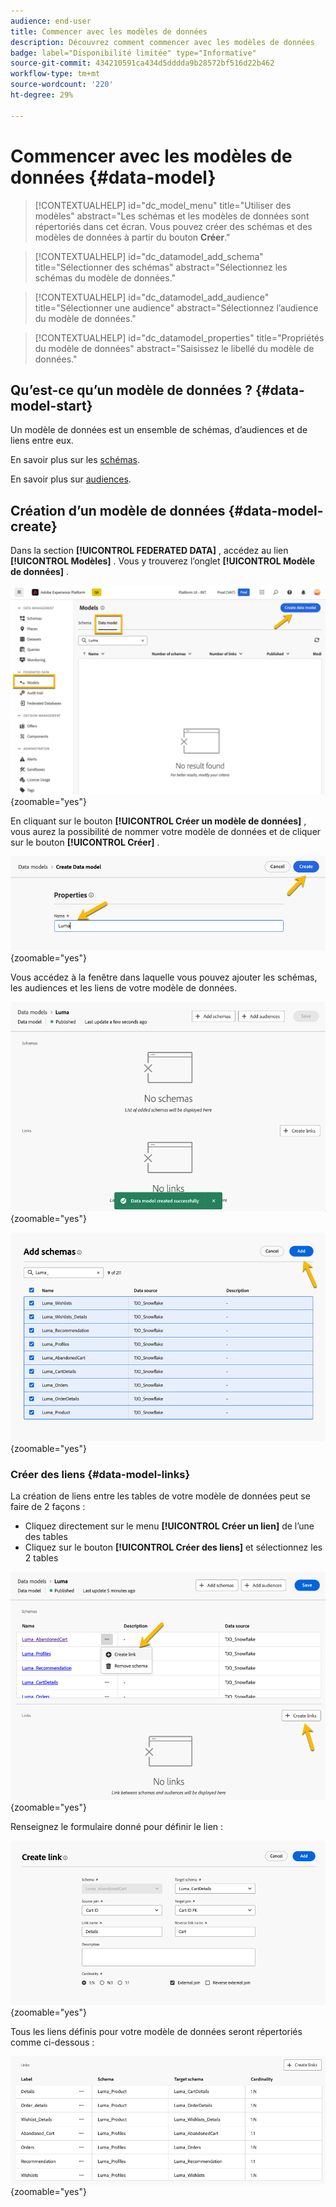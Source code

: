 ```yaml
---
audience: end-user
title: Commencer avec les modèles de données
description: Découvrez comment commencer avec les modèles de données
badge: label="Disponibilité limitée" type="Informative"
source-git-commit: 434210591ca434d5dddda9b28572bf516d22b462
workflow-type: tm+mt
source-wordcount: '220'
ht-degree: 29%

---
```


# Commencer avec les modèles de données {#data-model}


>[!CONTEXTUALHELP]
>id="dc_model_menu"
>title="Utiliser des modèles"
>abstract="Les schémas et les modèles de données sont répertoriés dans cet écran. Vous pouvez créer des schémas et des modèles de données à partir du bouton **Créer**."

>[!CONTEXTUALHELP]
>id="dc_datamodel_add_schema"
>title="Sélectionner des schémas"
>abstract="Sélectionnez les schémas du modèle de données."


>[!CONTEXTUALHELP]
>id="dc_datamodel_add_audience"
>title="Sélectionner une audience"
>abstract="Sélectionnez l’audience du modèle de données."

>[!CONTEXTUALHELP]
>id="dc_datamodel_properties"
>title="Propriétés du modèle de données"
>abstract="Saisissez le libellé du modèle de données."


## Qu’est-ce qu’un modèle de données ? {#data-model-start}

Un modèle de données est un ensemble de schémas, d’audiences et de liens entre eux.

En savoir plus sur les [schémas](../customer/schemas.md#schema-start).

En savoir plus sur [audiences](../customer/audiences.md).

## Création d’un modèle de données {#data-model-create}

Dans la section **[!UICONTROL FEDERATED DATA]** , accédez au lien **[!UICONTROL Modèles]** . Vous y trouverez l’onglet **[!UICONTROL Modèle de données]** .

![](assets/datamodel_create.png){zoomable="yes"}

En cliquant sur le bouton **[!UICONTROL Créer un modèle de données]** , vous aurez la possibilité de nommer votre modèle de données et de cliquer sur le bouton **[!UICONTROL Créer]** .

![](assets/datamodel_name.png){zoomable="yes"}

Vous accédez à la fenêtre dans laquelle vous pouvez ajouter les schémas, les audiences et les liens de votre modèle de données.

![](assets/datamodel_created.png){zoomable="yes"}

![](assets/datamodel_schemas.png){zoomable="yes"}

### Créer des liens {#data-model-links}

La création de liens entre les tables de votre modèle de données peut se faire de 2 façons :
- Cliquez directement sur le menu **[!UICONTROL Créer un lien]** de l’une des tables
- Cliquez sur le bouton **[!UICONTROL Créer des liens]** et sélectionnez les 2 tables

![](assets/datamodel_createlinks.png){zoomable="yes"}

Renseignez le formulaire donné pour définir le lien :

![](assets/datamodel_link.png){zoomable="yes"}

Tous les liens définis pour votre modèle de données seront répertoriés comme ci-dessous :

![](assets/datamodel_alllinks.png){zoomable="yes"}